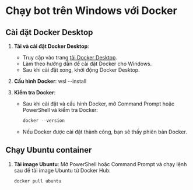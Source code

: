 # Chạy bot trên Windows với Docker

## Cài đặt Docker Desktop

1. **Tải và cài đặt Docker Desktop**:
   - Truy cập vào trang [tải Docker Desktop](https://www.docker.com/products/docker-desktop).
   - Làm theo hướng dẫn để cài đặt Docker cho Windows.
   - Sau khi cài đặt xong, khởi động Docker Desktop.

2. **Cấu hình Docker**:
     wsl --install

3. **Kiểm tra Docker**:
   - Sau khi cài đặt và cấu hình Docker, mở Command Prompt hoặc PowerShell và kiểm tra Docker:
     ```powershell
     docker --version
     ```
   - Nếu Docker được cài đặt thành công, bạn sẽ thấy phiên bản Docker.

## Chạy Ubuntu container

1. **Tải image Ubuntu**:
   Mở PowerShell hoặc Command Prompt và chạy lệnh sau để tải image Ubuntu từ Docker Hub:
   ```powershell
   docker pull ubuntu
